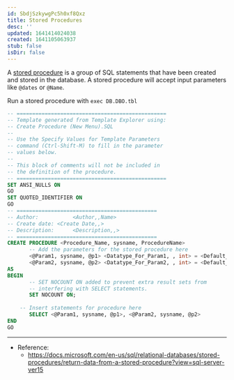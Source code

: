 ```yaml
---
id: SbdjSzkywgPc5h0xf8Qxz
title: Stored Procedures
desc: ''
updated: 1641414024038
created: 1641105063937
stub: false
isDir: false
---
```


A <u>stored procedure</u> is a group of SQL statements that have been created and stored in the database. A stored procedure will accept input parameters like `@dates` or `@Name`.

Run a stored procedure with `exec DB.DBO.tbl`

```sql
-- ================================================
-- Template generated from Template Explorer using:
-- Create Procedure (New Menu).SQL
--
-- Use the Specify Values for Template Parameters
-- command (Ctrl-Shift-M) to fill in the parameter
-- values below.
--
-- This block of comments will not be included in
-- the definition of the procedure.
-- ================================================
SET ANSI_NULLS ON
GO
SET QUOTED_IDENTIFIER ON
GO
-- =============================================
-- Author:           <Author,,Name>
-- Create date: <Create Date,,>
-- Description:      <Description,,>
-- =============================================
CREATE PROCEDURE <Procedure_Name, sysname, ProcedureName>
       -- Add the parameters for the stored procedure here
       <@Param1, sysname, @p1> <Datatype_For_Param1, , int> = <Default_Value_For_Param1, , 0>,
       <@Param2, sysname, @p2> <Datatype_For_Param2, , int> = <Default_Value_For_Param2, , 0>
AS
BEGIN
       -- SET NOCOUNT ON added to prevent extra result sets from
       -- interfering with SELECT statements.
       SET NOCOUNT ON;
 
    -- Insert statements for procedure here
       SELECT <@Param1, sysname, @p1>, <@Param2, sysname, @p2>
END
GO
```

---

- Reference:
  - <https://docs.microsoft.com/en-us/sql/relational-databases/stored-procedures/return-data-from-a-stored-procedure?view=sql-server-ver15>

